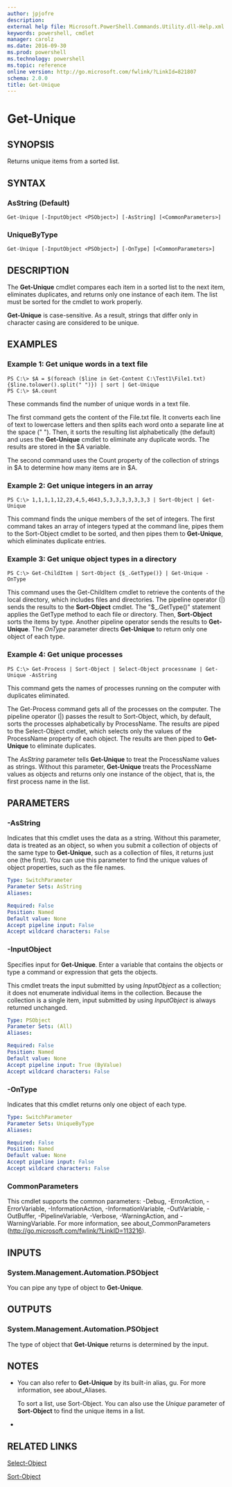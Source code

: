 ```yaml
---
author: jpjofre
description: 
external help file: Microsoft.PowerShell.Commands.Utility.dll-Help.xml
keywords: powershell, cmdlet
manager: carolz
ms.date: 2016-09-30
ms.prod: powershell
ms.technology: powershell
ms.topic: reference
online version: http://go.microsoft.com/fwlink/?LinkId=821807
schema: 2.0.0
title: Get-Unique
---
```


# Get-Unique

## SYNOPSIS
Returns unique items from a sorted list.

## SYNTAX

### AsString (Default)
```
Get-Unique [-InputObject <PSObject>] [-AsString] [<CommonParameters>]
```

### UniqueByType
```
Get-Unique [-InputObject <PSObject>] [-OnType] [<CommonParameters>]
```

## DESCRIPTION
The **Get-Unique** cmdlet compares each item in a sorted list to the next item, eliminates duplicates, and returns only one instance of each item.
The list must be sorted for the cmdlet to work properly.

**Get-Unique** is case-sensitive.
As a result, strings that differ only in character casing are considered to be unique.

## EXAMPLES

### Example 1: Get unique words in a text file
```
PS C:\> $A = $(foreach ($line in Get-Content C:\Test1\File1.txt) {$line.tolower().split(" ")}) | sort | Get-Unique
PS C:\> $A.count
```

These commands find the number of unique words in a text file.

The first command gets the content of the File.txt file.
It converts each line of text to lowercase letters and then splits each word onto a separate line at the space (" ").
Then, it sorts the resulting list alphabetically (the default) and uses the **Get-Unique** cmdlet to eliminate any duplicate words.
The results are stored in the $A variable.

The second command uses the Count property of the collection of strings in $A to determine how many items are in $A.

### Example 2: Get unique integers in an array
```
PS C:\> 1,1,1,1,12,23,4,5,4643,5,3,3,3,3,3,3,3 | Sort-Object | Get-Unique
```

This command finds the unique members of the set of integers.
The first command takes an array of integers typed at the command line, pipes them to the Sort-Object cmdlet to be sorted, and then pipes them to **Get-Unique**, which eliminates duplicate entries.

### Example 3: Get unique object types in a directory
```
PS C:\> Get-ChildItem | Sort-Object {$_.GetType()} | Get-Unique -OnType
```

This command uses the Get-ChildItem cmdlet to retrieve the contents of the local directory, which includes files and directories.
The pipeline operator (|) sends the results to the **Sort-Object** cmdlet.
The "$_.GetType()" statement applies the GetType method to each file or directory.
Then, **Sort-Object** sorts the items by type.
Another pipeline operator sends the results to **Get-Unique**.
The *OnType* parameter directs **Get-Unique** to return only one object of each type.

### Example 4: Get unique processes
```
PS C:\> Get-Process | Sort-Object | Select-Object processname | Get-Unique -AsString
```

This command gets the names of processes running on the computer with duplicates eliminated.

The Get-Process command gets all of the processes on the computer.
The pipeline operator (|) passes the result to Sort-Object, which, by default, sorts the processes alphabetically by ProcessName.
The results are piped to the Select-Object cmdlet, which selects only the values of the ProcessName property of each object.
The results are then piped to **Get-Unique** to eliminate duplicates.

The *AsString* parameter tells **Get-Unique** to treat the ProcessName values as strings.
Without this parameter, **Get-Unique** treats the ProcessName values as objects and returns only one instance of the object, that is, the first process name in the list.

## PARAMETERS

### -AsString
Indicates that this cmdlet uses the data as a string.
Without this parameter, data is treated as an object, so when you submit a collection of objects of the same type to **Get-Unique**, such as a collection of files, it returns just one (the first).
You can use this parameter to find the unique values of object properties, such as the file names.

```yaml
Type: SwitchParameter
Parameter Sets: AsString
Aliases: 

Required: False
Position: Named
Default value: None
Accept pipeline input: False
Accept wildcard characters: False
```

### -InputObject
Specifies input for **Get-Unique**.
Enter a variable that contains the objects or type a command or expression that gets the objects.

This cmdlet treats the input submitted by using *InputObject* as a collection; it does not enumerate individual items in the collection.
Because the collection is a single item, input submitted by using *InputObject* is always returned unchanged.

```yaml
Type: PSObject
Parameter Sets: (All)
Aliases: 

Required: False
Position: Named
Default value: None
Accept pipeline input: True (ByValue)
Accept wildcard characters: False
```

### -OnType
Indicates that this cmdlet returns only one object of each type.

```yaml
Type: SwitchParameter
Parameter Sets: UniqueByType
Aliases: 

Required: False
Position: Named
Default value: None
Accept pipeline input: False
Accept wildcard characters: False
```

### CommonParameters
This cmdlet supports the common parameters: -Debug, -ErrorAction, -ErrorVariable, -InformationAction, -InformationVariable, -OutVariable, -OutBuffer, -PipelineVariable, -Verbose, -WarningAction, and -WarningVariable. For more information, see about_CommonParameters (http://go.microsoft.com/fwlink/?LinkID=113216).

## INPUTS

### System.Management.Automation.PSObject
You can pipe any type of object to **Get-Unique**.

## OUTPUTS

### System.Management.Automation.PSObject
The type of object that **Get-Unique** returns is determined by the input.

## NOTES
* You can also refer to **Get-Unique** by its built-in alias, gu. For more information, see about_Aliases.

  To sort a list, use Sort-Object.
You can also use the *Unique* parameter of **Sort-Object** to find the unique items in a list.

*

## RELATED LINKS

[Select-Object](Select-Object.md)

[Sort-Object](Sort-Object.md)

